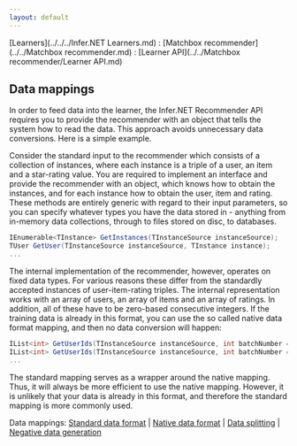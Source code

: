 ```yaml
---
layout: default
---
```

[Learners](../../../Infer.NET Learners.md) : [Matchbox recommender](../../Matchbox recommender.md) : [Learner API](../../Matchbox recommender/Learner API.md)

## Data mappings

In order to feed data into the learner, the Infer.NET Recommender API requires you to provide the recommender with an object that tells the system how to read the data. This approach avoids unnecessary data conversions. Here is a simple example.

Consider the standard input to the recommender which consists of a collection of instances, where each instance is a triple of a user, an item and a star-rating value. You are required to implement an interface and provide the recommender with an object, which knows how to obtain the instances, and for each instance how to obtain the user, item and rating. These methods are entirely generic with regard to their input parameters, so you can specify whatever types you have the data stored in - anything from in-memory data collections, through to files stored on disc, to databases.
```csharp
IEnumerable<TInstance> GetInstances(TInstanceSource instanceSource);  
TUser GetUser(TInstanceSource instanceSource, TInstance instance);  
... 
```
The internal implementation of the recommender, however, operates on fixed data types. For various reasons these differ from the standardly accepted instances of user-item-rating triples. The internal representation works with an array of users, an array of items and an array of ratings. In addition, all of these have to be zero-based consecutive integers. If the training data is already in this format, you can use the so called native data format mapping, and then no data conversion will happen: 
```csharp
IList<int> GetUserIds(TInstanceSource instanceSource, int batchNumber = 0);
IList<int> GetUserIds(TInstanceSource instanceSource, int batchNumber = 0);  
...
```
The standard mapping serves as a wrapper around the native mapping. Thus, it will always be more efficient to use the native mapping. However, it is unlikely that your data is already in this format, and therefore the standard mapping is more commonly used.

Data mappings: [Standard data format](Mappings/Standard.md) | [Native data format](Mappings/Native.md) | [Data splitting](Mappings/Splitting.md) | [Negative data generation](Mappings/Negative.md)
